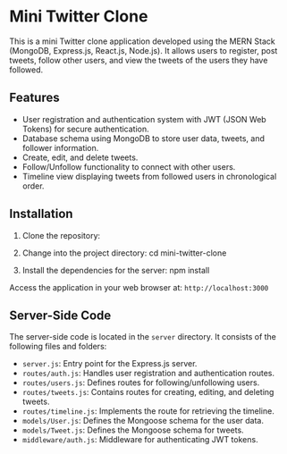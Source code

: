 # Mini Twitter Clone

This is a mini Twitter clone application developed using the MERN Stack (MongoDB, Express.js, React.js, Node.js). It allows users to register, post tweets, follow other users, and view the tweets of the users they have followed.

## Features

- User registration and authentication system with JWT (JSON Web Tokens) for secure authentication.
- Database schema using MongoDB to store user data, tweets, and follower information.
- Create, edit, and delete tweets.
- Follow/Unfollow functionality to connect with other users.
- Timeline view displaying tweets from followed users in chronological order.

## Installation

1. Clone the repository:


2. Change into the project directory:
cd mini-twitter-clone
3. Install the dependencies for the server:
npm install

Access the application in your web browser at: `http://localhost:3000`

## Server-Side Code

The server-side code is located in the `server` directory. It consists of the following files and folders:

- `server.js`: Entry point for the Express.js server.
- `routes/auth.js`: Handles user registration and authentication routes.
- `routes/users.js`: Defines routes for following/unfollowing users.
- `routes/tweets.js`: Contains routes for creating, editing, and deleting tweets.
- `routes/timeline.js`: Implements the route for retrieving the timeline.
- `models/User.js`: Defines the Mongoose schema for the user data.
- `models/Tweet.js`: Defines the Mongoose schema for tweets.
- `middleware/auth.js`: Middleware for authenticating JWT tokens.

